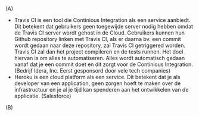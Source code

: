 (A)   
- Travis CI is een tool die Continious Integration als een service aanbiedt. Dit betekent dat gebruikers geen toegewijde server nodig hebben
omdat de Travis CI server wordt gehost in de Cloud. Gebruikers kunnen hun Github repository linken met Travis CI, als er daarna bv. een commit wordt
gedaan naar deze repository, zal Travis CI getriggered worden. Travis CI zal dan het project compileren en de tests runnen. Het doel hiervan is om alles
te automatiseren. Alles wordt automatisch gedaan vanaf dat je een commit doet en dit zorgt voor de Continious Integration. (Bedrijf Idera, Inc. Eerst gesponsord door vele tech                                   companies)
- Heroku is een cloud platform als een service. Dit betekent dat je als developer van een application, geen zorgen hoeft te maken over de infrastructuur en je al je tijd 
kan spenderen aan het ontwikkelen van de applicatie. (Salesforce) 

(B)
    
